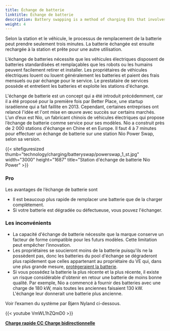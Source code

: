 ```yaml
---
title: Échange de batterie
linktitle: Échange de batterie
description: Battery swapping is a method of charging EVs that involves replacing the depleted battery with a fully charged one at a dedicated station.
weight: 4
---
```

<!-- markdownlint-disable MD033 -->

Selon la station et le véhicule, le processus de remplacement de la batterie peut prendre seulement trois minutes. La batterie échangée est ensuite rechargée à la station et prête pour une autre utilisation.

L’échange de batteries nécessite que les véhicules électriques disposent de batteries standardisées et remplaçables que les robots ou les humains peuvent facilement retirer et installer. Les propriétaires de véhicules électriques louent ou louent généralement les batteries et paient des frais mensuels ou par échange pour le service. Le prestataire de services possède et entretient les batteries et exploite les stations d'échange.

L'échange de batterie est un concept qui a été introduit précédemment, car il a été proposé pour la première fois par Better Place, une startup israélienne qui a fait faillite en 2013. Cependant, certaines entreprises ont relancé l'idée et l'ont mise en œuvre avec succès sur certains marchés. L’un d’eux est Nio, un fabricant chinois de véhicules électriques qui propose l’échange de batterie comme service pour ses modèles. Nio a construit près de 2 000 stations d'échange en Chine et en Europe. Il faut 4 à 7 minutes pour effectuer un échange de batterie sur une station Nio Power Swap, selon sa version.

{{< sitefiguresized thumb="technology/charging/batteryswap/powerswap_1_st.jpg" width="3000" height="1687" title="Station d'échange de batterie Nio Power" >}}

### Pro

Les avantages de l’échange de batterie sont

- Il est beaucoup plus rapide de remplacer une batterie que de la charger complètement.
- Si votre batterie est dégradée ou défectueuse, vous pouvez l'échanger.

### Les inconvénients

- La capacité d'échange de batterie nécessite que la marque conserve un facteur de forme compatible pour les futurs modèles. Cette limitation peut empêcher l’innovation.
- Les propriétaires se soucieront moins de la batterie puisqu'ils ne la possèdent pas, donc les batteries du pool d'échange se dégraderont plus rapidement que celles appartenant au propriétaire du VE qui, dans une plus grande mesure, [protégeraient la batterie](../../../guides/protectingbattery/).
- Si vous possédez la batterie la plus récente et la plus récente, il existe un risque considérable d'obtenir en retour une batterie de moins bonne qualité. Par exemple, Nio a commencé à fournir des batteries avec une charge de 180 kW, mais toutes les anciennes faisaient 130 kW. L'échange leur donnerait une batterie plus ancienne.

Voir l’examen du système par Bjørn Nyland ci-dessous.

{{< youtube VmWL1hZQmD0 >}}

<div class="mt-3 mb-3">
     <a href="../dcfastchargement/" class="text-decoration-none text-black"><strong><i class="bi-arrow-left"></i> Charge rapide CC</strong> </a>
     <a href="../bidirectional/" class="text-decoration-none text-black float-end"><strong>Charge bidirectionnelle <i class="bi-arrow-right"></i></strong></a>
</div>